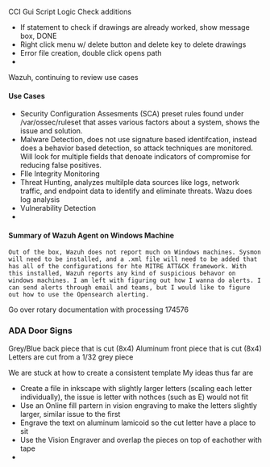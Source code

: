 CCI Gui Script Logic Check additions
- If statement to check if drawings are already worked, show message box, DONE
- Right click menu w/ delete button and delete key to delete drawings
- Error file creation, double click opens path
- 

Wazuh, continuing to review use cases
#### Use Cases
- Security Configuration Assesments (SCA) preset rules found under /var/ossec/ruleset that asses various factors about a system, shows the issue and solution.
- Malware Detection, does not use signature based identifcation, instead does a behavior based detection, so attack techniques are monitored. Will look for multiple fields that denoate indicators of compromise for reducing false positives.
- FIle Integrity Monitoring
- Threat Hunting, analyzes multilple data sources like logs, network traffic, and endpoint data to identify and eliminate threats. Wazu does log analysis
- Vulnerability Detection
- 



#### Summary of Wazuh Agent on Windows Machine
	Out of the box, Wazuh does not report much on Windows machines. Sysmon will need to be installed, and a .xml file will need to be added that has all of the configurations for hte MITRE ATT&CK framework. With this installed, Wazuh reports any kind of suspicious behavor on windows machines. I am left with figuring out how I wanna do alerts. I can send alerts through email and teams, but I would like to figure out how to use the Opensearch alerting.




Go over rotary documentation with processing
174576

### ADA Door Signs

Grey/Blue back piece that is cut (8x4)
Aluminum front piece that is cut (8x4)
Letters are cut from a 1/32 grey piece

We are stuck at how to create a consistent template 
My ideas thus far are 
- Create a file in inkscape with slightly larger letters (scaling each letter individually), the issue is letter with nothces (such as E) would not fit
- Use an Online fill partern in vision engraving to make the letters slightly larger, similar issue to the first
- Engrave the text on aluminum lamicoid so the cut letter have a place to sit
- Use the Vision Engraver and overlap the pieces on top of eachother with tape
- 